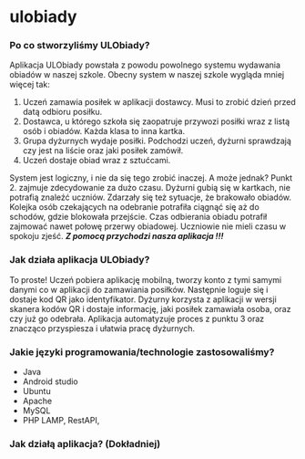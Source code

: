 # ulobiady
### Po co stworzyliśmy ULObiady?
Aplikacja ULObiady powstała z powodu powolnego systemu wydawania obiadów w naszej szkole. Obecny system w naszej szkole wygląda mniej więcej tak:
1. Uczeń zamawia posiłek w aplikacji dostawcy. Musi to zrobić dzień przed datą odbioru posiłku.
2. Dostawca, u którego szkoła się zaopatruje przywozi posiłki wraz z listą osób i obiadów. Każda klasa to inna kartka.
3. Grupa dyżurnych wydaje posiłki. Podchodzi uczeń, dyżurni sprawdzają czy jest na liście oraz jaki posiłek zamówił.
4. Uczeń dostaje obiad wraz z sztućcami.
   
System jest logiczny, i nie da się tego zrobić inaczej. A może jednak?
Punkt 2. zajmuje zdecydowanie za dużo czasu. Dyżurni gubią się w kartkach, nie potrafią znaleźć uczniów. Zdarzały się też sytuacje, że brakowało obiadów. Kolejka osób czekających na odebranie potrafiła ciągnąć się aż do schodów, gdzie blokowała przejście. Czas odbierania obiadu potrafił zajmować nawet połowę przerwy obiadowej. Uczniowie nie mieli czasu w spokoju zjeść. 
***Z pomocą przychodzi nasza aplikacja !!!***
### Jak działa aplikacja ULObiady?
To proste! Uczeń pobiera aplikację mobilną, tworzy konto z tymi samymi danymi co w aplikacji do zamawiania posiłków. Następnie loguje się i dostaje kod QR jako identyfikator. Dyżurny korzysta z aplikacji w wersji skanera kodów QR i dostaje informację, jaki posiłek zamawiała osoba, oraz czy już go odebrała. Aplikacja automatyzuje proces z punktu 3 oraz znacząco przyspiesza i ułatwia pracę dyżurnych.
### Jakie języki programowania/technologie zastosowaliśmy?
- Java
- Android studio
- Ubuntu
- Apache
- MySQL
- PHP
  LAMP, RestAPI,
### Jak działą aplikacja? (Dokładniej)
